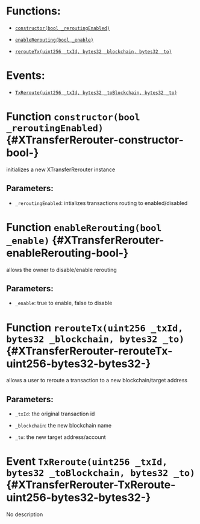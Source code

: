 # Functions:

- [`constructor(bool _reroutingEnabled)`](#XTransferRerouter-constructor-bool-)

- [`enableRerouting(bool _enable)`](#XTransferRerouter-enableRerouting-bool-)

- [`rerouteTx(uint256 _txId, bytes32 _blockchain, bytes32 _to)`](#XTransferRerouter-rerouteTx-uint256-bytes32-bytes32-)

# Events:

- [`TxReroute(uint256 _txId, bytes32 _toBlockchain, bytes32 _to)`](#XTransferRerouter-TxReroute-uint256-bytes32-bytes32-)

# Function `constructor(bool _reroutingEnabled)` {#XTransferRerouter-constructor-bool-}

initializes a new XTransferRerouter instance

## Parameters:

- `_reroutingEnabled`:    intializes transactions routing to enabled/disabled

# Function `enableRerouting(bool _enable)` {#XTransferRerouter-enableRerouting-bool-}

allows the owner to disable/enable rerouting

## Parameters:

- `_enable`:     true to enable, false to disable

# Function `rerouteTx(uint256 _txId, bytes32 _blockchain, bytes32 _to)` {#XTransferRerouter-rerouteTx-uint256-bytes32-bytes32-}

   allows a user to reroute a transaction to a new blockchain/target address

## Parameters:

- `_txId`:        the original transaction id

- `_blockchain`:  the new blockchain name

- `_to`:          the new target address/account

# Event `TxReroute(uint256 _txId, bytes32 _toBlockchain, bytes32 _to)` {#XTransferRerouter-TxReroute-uint256-bytes32-bytes32-}

No description
